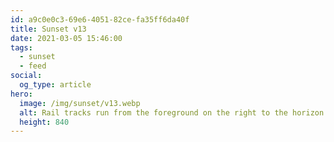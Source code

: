 ```yaml
---
id: a9c0e0c3-69e6-4051-82ce-fa35ff6da40f
title: Sunset v13
date: 2021-03-05 15:46:00
tags:
  - sunset
  - feed
social:
  og_type: article
hero:
  image: /img/sunset/v13.webp
  alt: Rail tracks run from the foreground on the right to the horizon on the left. The sun peeks through a line of trees during golden hour just before setting.
  height: 840
---
```

